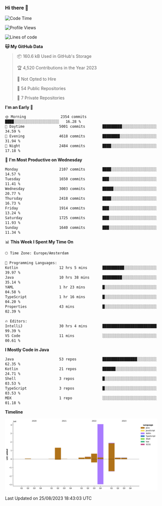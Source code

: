 ### Hi there 👋


<!--START_SECTION:waka-->
![Code Time](http://img.shields.io/badge/Code%20Time-3%2C534%20hrs%2034%20mins-blue)

![Profile Views](http://img.shields.io/badge/Profile%20Views-4-blue)

![Lines of code](https://img.shields.io/badge/From%20Hello%20World%20I%27ve%20Written-8.6%20million%20lines%20of%20code-blue)

**🐱 My GitHub Data** 

> 📦 160.6 kB Used in GitHub's Storage 
 > 
> 🏆 4,520 Contributions in the Year 2023
 > 
> 🚫 Not Opted to Hire
 > 
> 📜 54 Public Repositories 
 > 
> 🔑 7 Private Repositories 
 > 
**I'm an Early 🐤** 

```text
🌞 Morning                2354 commits        ████░░░░░░░░░░░░░░░░░░░░░   16.28 % 
🌆 Daytime                5001 commits        █████████░░░░░░░░░░░░░░░░   34.59 % 
🌃 Evening                4618 commits        ████████░░░░░░░░░░░░░░░░░   31.94 % 
🌙 Night                  2484 commits        ████░░░░░░░░░░░░░░░░░░░░░   17.18 % 
```
📅 **I'm Most Productive on Wednesday** 

```text
Monday                   2107 commits        ████░░░░░░░░░░░░░░░░░░░░░   14.57 % 
Tuesday                  1650 commits        ███░░░░░░░░░░░░░░░░░░░░░░   11.41 % 
Wednesday                3003 commits        █████░░░░░░░░░░░░░░░░░░░░   20.77 % 
Thursday                 2418 commits        ████░░░░░░░░░░░░░░░░░░░░░   16.73 % 
Friday                   1914 commits        ███░░░░░░░░░░░░░░░░░░░░░░   13.24 % 
Saturday                 1725 commits        ███░░░░░░░░░░░░░░░░░░░░░░   11.93 % 
Sunday                   1640 commits        ███░░░░░░░░░░░░░░░░░░░░░░   11.34 % 
```


📊 **This Week I Spent My Time On** 

```text
🕑︎ Time Zone: Europe/Amsterdam

💬 Programming Languages: 
Kotlin                   12 hrs 5 mins       ██████████░░░░░░░░░░░░░░░   39.97 % 
Java                     10 hrs 38 mins      █████████░░░░░░░░░░░░░░░░   35.14 % 
YAML                     1 hr 23 mins        █░░░░░░░░░░░░░░░░░░░░░░░░   04.58 % 
TypeScript               1 hr 16 mins        █░░░░░░░░░░░░░░░░░░░░░░░░   04.20 % 
Properties               43 mins             █░░░░░░░░░░░░░░░░░░░░░░░░   02.39 % 

🔥 Editors: 
IntelliJ                 30 hrs 4 mins       █████████████████████████   99.39 % 
VS Code                  11 mins             ░░░░░░░░░░░░░░░░░░░░░░░░░   00.61 % 
```

**I Mostly Code in Java** 

```text
Java                     53 repos            ████████████████░░░░░░░░░   62.35 % 
Kotlin                   21 repos            ██████░░░░░░░░░░░░░░░░░░░   24.71 % 
Shell                    3 repos             █░░░░░░░░░░░░░░░░░░░░░░░░   03.53 % 
TypeScript               3 repos             █░░░░░░░░░░░░░░░░░░░░░░░░   03.53 % 
MDX                      1 repo              ░░░░░░░░░░░░░░░░░░░░░░░░░   01.18 % 
```



**Timeline**

![Lines of Code chart](https://raw.githubusercontent.com/powercasgamer/powercasgamer/master/assets/bar_graph.png)


 Last Updated on 25/08/2023 18:43:03 UTC
<!--END_SECTION:waka-->
